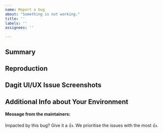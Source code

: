 ```yaml
---
name: Report a bug
about: "Something is not working."
title: ''
labels: ''
assignees: ''

---
```


## Summary
<!-- A brief description of the issue and what you expect to happen instead -->





## Reproduction
<!-- A minimal example that exhibits the behavior -->




## Dagit UI/UX Issue Screenshots
<!-- (Optional) -->




## Additional Info about Your Environment
<!-- (Optional) -->



#### Message from the maintainers:
Impacted by this bug? Give it a 👍. We prioritise the issues with the most 👍.
